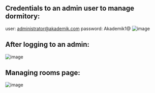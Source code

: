 ## Credentials to an admin user to manage dormitory:
user: administrator@akademik.com
password: Akademik1@
![image](https://github.com/Dawo9889/AkademikMVC/assets/115001848/572e6fc0-1712-4d02-9c43-1f5cdcbe9e2a)
## After logging to an admin:
![image](https://github.com/Dawo9889/AkademikMVC/assets/115001848/4dc5601c-9b4d-429c-bb2b-87372e368923)
## Managing rooms page:
![image](https://github.com/Dawo9889/AkademikMVC/assets/115001848/b4bbde3d-5bca-4c5e-8d4b-fbca455a6082)
